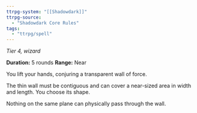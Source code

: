 ```yaml
---
ttrpg-system: "[[Shadowdark]]"
ttrpg-source: 
  - "Shadowdark Core Rules"
tags:
  - "ttrpg/spell"
---
```

*Tier 4, wizard*

**Duration:** 5 rounds
**Range:** Near

You lift your hands, conjuring a transparent wall of force.

The thin wall must be contiguous and can cover a near-sized area in width and length. You choose its shape.

Nothing on the same plane can physically pass through the wall.


